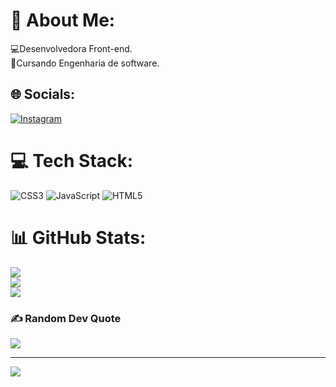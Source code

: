 # 💫 About Me:
💻Desenvolvedora Front-end.<br>📖Cursando Engenharia de software.


## 🌐 Socials:
[![Instagram](https://img.shields.io/badge/Instagram-%23E4405F.svg?logo=Instagram&logoColor=white)](https://instagram.com/y_ferreira0) 

# 💻 Tech Stack:
![CSS3](https://img.shields.io/badge/css3-%231572B6.svg?style=for-the-badge&logo=css3&logoColor=white) ![JavaScript](https://img.shields.io/badge/javascript-%23323330.svg?style=for-the-badge&logo=javascript&logoColor=%23F7DF1E) ![HTML5](https://img.shields.io/badge/html5-%23E34F26.svg?style=for-the-badge&logo=html5&logoColor=white)
# 📊 GitHub Stats:
![](https://github-readme-stats.vercel.app/api?username=YasminFerreira0&theme=dark&hide_border=false&include_all_commits=true&count_private=false)<br/>
![](https://github-readme-streak-stats.herokuapp.com/?user=YasminFerreira0&theme=dark&hide_border=false)<br/>
![](https://github-readme-stats.vercel.app/api/top-langs/?username=YasminFerreira0&theme=dark&hide_border=false&include_all_commits=true&count_private=false&layout=compact)

### ✍️ Random Dev Quote
![](https://quotes-github-readme.vercel.app/api?type=horizontal&theme=merko)

---
[![](https://visitcount.itsvg.in/api?id=YasminFerreira0&icon=0&color=3)](https://visitcount.itsvg.in)

<!-- Proudly created with GPRM ( https://gprm.itsvg.in ) -->
